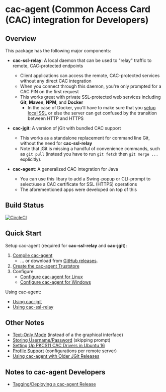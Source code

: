 cac-agent (Common Access Card (CAC) integration for Developers)
================

Overview
----------------

This package has the following major components:

* **cac-ssl-relay**: A local daemon that can be used to "relay" traffic to remote, CAC-protected endpoints
	* Client applications can access the remote, CAC-protected services without any direct CAC integration
	* When you connect through this daemon, you're only prompted for a CAC PIN on the first request
	* This works great with private SSL-protected web services including **Git**, **Maven**, **NPM**, and **Docker**
		* In the case of Docker, you'll have to make sure that you [setup local SSL](Using-local-ssl-with-ssl-relay.md) or else the server can get confused by the transition between HTTP and HTTPS

* **cac-jgit**: A version of jGit with bundled CAC support
	* This works as a standalone replacement for command line Git, without the need for **cac-ssl-relay**
	* Note that jGit is missing a handful of convenience commands, such as `git pull` (instead you have to run `git fetch` then `git merge ...` explicitly).

* **cac-agent**: A generalized CAC integration for Java
	* You can use this libary to add a Swing-popup or CLI-prompt to select/use a CAC certificate for SSL (HTTPS) operations
	* The aforementioned apps were developed on top of this


Build Status
----------------

[![CircleCI](https://circleci.com/gh/MoebiusSolutions/cac-agent.svg?style=svg)](https://circleci.com/gh/MoebiusSolutions/cac-agent)


Quick Start
----------------

Setup cac-agent (required for **cac-ssl-relay** and **cac-jgit**):

1. [Compile cac-agent](Compile-cac-agent.md)
	* ... or download from [GitHub releases](https://github.com/MoebiusSolutions/cac-agent/releases).
2. [Create the cac-agent Truststore](Create-the-cac-agent-Truststore.md)
3. Configure
	* [Configure cac-agent for Linux](Configure-cac-agent-for-Linux.md)
	* [Configure cac-agent for Windows](Configure-cac-agent-for-Windows.md)

Using cac-agent:

* [Using cac-jgit](Using-cac-agent-with-Git.md)
* [Using cac-ssl-relay](Using-cac-agent-with-ssl-relay.md)


Other Notes
----------------

* [Text-Only Mode](Text-Only-Mode.md) (instead of a the graphical interface)
* [Storing Username/Password](Storing-Username-Password.md) (skipping prompt)
* [Setting Up PKCS11 CAC Drivers in Ubuntu 16](Setting-Up-PKCS11-CAC-Drivers-in-Ubuntu-16.md)
* [Profile Support](Profile-Support.md) (configurations per remote server)
* [Using cac-agent with Older JGit Releases](Using-cac-agent-with-Older-JGit-Releases.md)


Notes to cac-agent Developers
----------------

* [Tagging/Deploying a cac-agent Release](Tagging-Deploying-a-cac-agent-Release.md)
